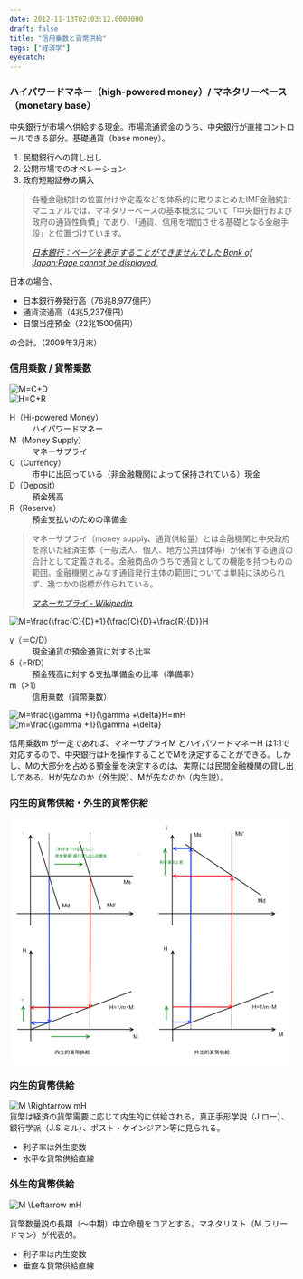 ```yaml
---
date: 2012-11-13T02:03:12.0000000
draft: false
title: "信用乗数と貨幣供給"
tags: ["経済学"]
eyecatch: 
---
```


<div class="section">
<h3>ハイパワードマネー（high-powered money）/ マネタリーベース（monetary base）</h3>
<p>中央銀行が市場へ供給する現金。市場流通資金のうち、中央銀行が直接コントロールできる部分。基礎通貨（base money）。</p>

<ol>
<li>民間銀行への貸し出し</li>
<li>公開市場でのオペレーション</li>
<li>政府短期証券の購入</li>
</ol>
<blockquote cite="http://www.boj.or.jp/type/exp/stat/faqbase.htm">
<p>各種金融統計の位置付けや定義などを体系的に取りまとめたIMF金融統計マニュアルでは、マネタリーベースの基本概念について「中央銀行および政府の通貨性負債」であり、「通貨、信用を増加させる基礎となる金融手段」と位置づけています。</p>

<cite><a href="http://www.boj.or.jp/type/exp/stat/faqbase.htm">&#x65E5;&#x672C;&#x9280;&#x884C;&#xFF1A;&#x30DA;&#x30FC;&#x30B8;&#x3092;&#x8868;&#x793A;&#x3059;&#x308B;&#x3053;&#x3068;&#x304C;&#x3067;&#x304D;&#x307E;&#x305B;&#x3093;&#x3067;&#x3057;&#x305F; Bank of Japan:Page cannot be displayed.</a></cite>
</blockquote>
<p>日本の場合、</p>

<ul>
<li>日本銀行券発行高（76兆8,977億円）</li>
<li>通貨流通高（4兆5,237億円）</li>
<li>日銀当座預金（22兆1500億円）</li>
</ul><p>の合計。（2009年3月末）</p>

</div>
<div class="section">
<h3>信用乗数 / 貨幣乗数</h3>
<p><img src="http://chart.apis.google.com/chart?cht=tx&chl=M%3DC%2BD" alt="M=C+D"/><br />
<img src="http://chart.apis.google.com/chart?cht=tx&chl=H%3DC%2BR" alt="H=C+R"/></p>

<dl>
<dt>H（Hi-powered Money）</dt>
<dd>ハイパワードマネー</dd>
<dt>M（Money Supply）</dt>
<dd>マネーサプライ</dd>
<dt>C（Currency）</dt>
<dd>市中に出回っている（非金融機関によって保持されている）現金</dd>
<dt>D（Deposit）</dt>
<dd>預金残高</dd>
<dt>R（Reserve）</dt>
<dd>預金支払いのための準備金</dd>
</dl>
<blockquote cite="http://ja.wikipedia.org/wiki/%E3%83%9E%E3%83%8D%E3%83%BC%E3%82%B5%E3%83%97%E3%83%A9%E3%82%A4">
<p>マネーサプライ（money supply、通貨供給量）とは金融機関と中央政府を除いた経済主体（一般法人、個人、地方公共団体等）が保有する通貨の合計として定義される。金融商品のうちで通貨としての機能を持つものの範囲、金融機関とみなす通貨発行主体の範囲については単純に決められず、幾つかの指標が作られている。</p>

<cite><a href="http://ja.wikipedia.org/wiki/%E3%83%9E%E3%83%8D%E3%83%BC%E3%82%B5%E3%83%97%E3%83%A9%E3%82%A4">&#x30DE;&#x30CD;&#x30FC;&#x30B5;&#x30D7;&#x30E9;&#x30A4; - Wikipedia</a></cite>
</blockquote>
<p><img src="http://chart.apis.google.com/chart?cht=tx&chl=M%3D%5Cfrac%7B%5Cfrac%7BC%7D%7BD%7D%2B1%7D%7B%5Cfrac%7BC%7D%7BD%7D%2B%5Cfrac%7BR%7D%7BD%7D%7DH" alt="M=\frac{\frac{C}{D}+1}{\frac{C}{D}+\frac{R}{D}}H"/></p>

<dl>
<dt>γ（＝C/D）</dt>
<dd>現金通貨の預金通貨に対する比率</dd>
<dt>δ（=R/D）</dt>
<dd>預金残高に対する支払準備金の比率（準備率）</dd>
<dt>m（>1）</dt>
<dd>信用乗数（貨幣乗数）</dd>
</dl><p><img src="http://chart.apis.google.com/chart?cht=tx&chl=M%3D%5Cfrac%7B%5Cgamma%20%2B1%7D%7B%5Cgamma%20%2B%5Cdelta%7DH%3DmH" alt="M=\frac{\gamma +1}{\gamma +\delta}H=mH"/><br />
<img src="http://chart.apis.google.com/chart?cht=tx&chl=m%3D%5Cfrac%7B%5Cgamma%20%2B1%7D%7B%5Cgamma%20%2B%5Cdelta%7D" alt="m=\frac{\gamma +1}{\gamma +\delta}"/></p><p>信用乗数m が一定であれば、マネーサプライM とハイパワードマネーH は1:1で対応するので、中央銀行はHを操作することでMを決定することができる。しかし、Mの大部分を占める預金量を決定するのは、実際には民間金融機関の貸し出しである。Hが先なのか（外生説）、Mが先なのか（内生説）。</p>

</div>
<div class="section">
<h3>内生的貨幣供給・外生的貨幣供給</h3>
<p><img src="20121113020135.png" alt="f:id:daruyanagi:20121113020135p:plain" title="f:id:daruyanagi:20121113020135p:plain" class="hatena-fotolife"></p>

</div>
<div class="section">
<h3>内生的貨幣供給</h3>
<p><img src="http://chart.apis.google.com/chart?cht=tx&chl=M%20%5CRightarrow%20mH" alt="M \Rightarrow mH"/><br />
貨幣は経済の貨幣需要に応じて内生的に供給される。真正手形学説（J.ロー）、銀行学派（J.S.ミル）、ポスト・ケインジアン等に見られる。</p>

<ul>
<li>利子率は外生変数</li>
<li>水平な貨幣供給直線</li>
</ul>
</div>
<div class="section">
<h3>外生的貨幣供給</h3>
<p><img src="http://chart.apis.google.com/chart?cht=tx&chl=M%20%5CLeftarrow%20mH" alt="M \Leftarrow mH"/></p><p>貨幣数量説の長期（～中期）中立命題をコアとする。マネタリスト（M.フリードマン）が代表的。</p>

<ul>
<li>利子率は内生変数</li>
<li>垂直な貨幣供給直線</li>
</ul>
</div>